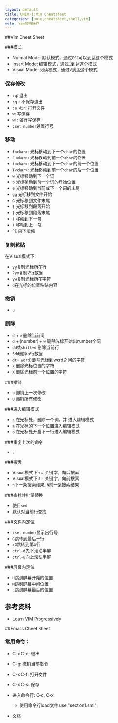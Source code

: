 ```yaml
---
layout: default
title: UNIX-1:Vim Cheatsheet
categories: [unix,cheatsheet,shell,vim]
meta: Vim简明操作
---
```


 
##Vim Cheet Sheet

###模式

- Normal Mode: 默认模式，通过`ESC`可以到达这个模式
- Insert Mode: 编辑模式，通过`I`到达这个模式
- Visual Mode: 阅读模式，通过`V`到达这个模式

### 保存修改

- `:q`: 退出
- `:q!`: 不保存退出
- `:e dir`: 打开文件
- `w`: 写保存
- `w!`: 强行写保存
- `:set number`设置行号

### 移动

- `f<char>`: 光标移动到下一个`char`的位置
- `F<char>`: 光标移动到前一个`char`的位置
- `t<char>`: 光标移动到下一个`char`的前一个位置
- `T<char>`: 光标移动到前一个`char`的后一个位置
- `w` 光标移动到下一个词
- `b` 光标移动到前一个词的开始位置
- `e` 光标移动到当前或下一个词的末尾
- `gg` 光标移到文件开始
- `G` 光标移到文件末尾
- `{` 光标移到段落开始
- `}` 光标移到段落末尾 
- `)` 移动到下一句
- `(` 移动到上一句
- `^E` 向下滚动

### 复制粘贴

在Visual模式下:

- `yy`复制光标所在行
- `2yy`复制2行数据
- `yw`复制光标所在字符
- `d`在光标的位置粘贴内容

### 撤销

- `u`

### 删除

- `d` + `w` 删除当前词
- `d` + (number) + `w` 删除光标开始出number个词
- `dd`或`shift+d` 删除当前行
- `5dd`删掉5行数据
- `dt+(word)`删除光标到word之间的字符
- `x` 删除光标位置的字符
- `X` 删除光标前一个位置的字符

###撤销 

- `u` 撤销上一次修改
- `U` 撤销所有修改

###进入编辑模式

- `s` 在光标处，删除一个词，并 进入编辑模式
- `a` 在光标的下一个位置进入编辑模式
- `o` 在光标处开启下一行进入编辑模式

###重复上次的命令

- `.`

###搜索

- Visual模式下:`/`+ 关键字，向后搜索
- Visual模式下:`?`+ 关键字，向前搜索
- `n`下一条搜索结果, `N`前一条搜索结果

###查找并批量替换

- 使用`sed`
- 默认对当前行查找

###文件内定位

- `:set number`显示出行号
- `G`跳转到最后一行
- `xG`跳转到第x行
- `ctrl-d`先下滚动半屏
- `ctrl-u`向上滚动半屏

###屏幕内定位

- `H`跳到屏幕开始的位置
- `M`跳到屏幕中间位置
- `L`跳到屏幕最后的位置


## 参考资料

- [Learn VIM Progressively](http://yannesposito.com/Scratch/en/blog/Learn-Vim-Progressively/)

##Emacs Cheet Sheet

### 常用命令：

- C-x C-c: 退出
- C-g: 撤销当前指令
- C-x C-f: 打开文件
- C-x C-s: 保存
- 进入命令行: C-c, C-x
	- 使用命令行load文件:use "section1.sml";
	
- [文档](http://www.gnu.org/software/emacs/tour/)